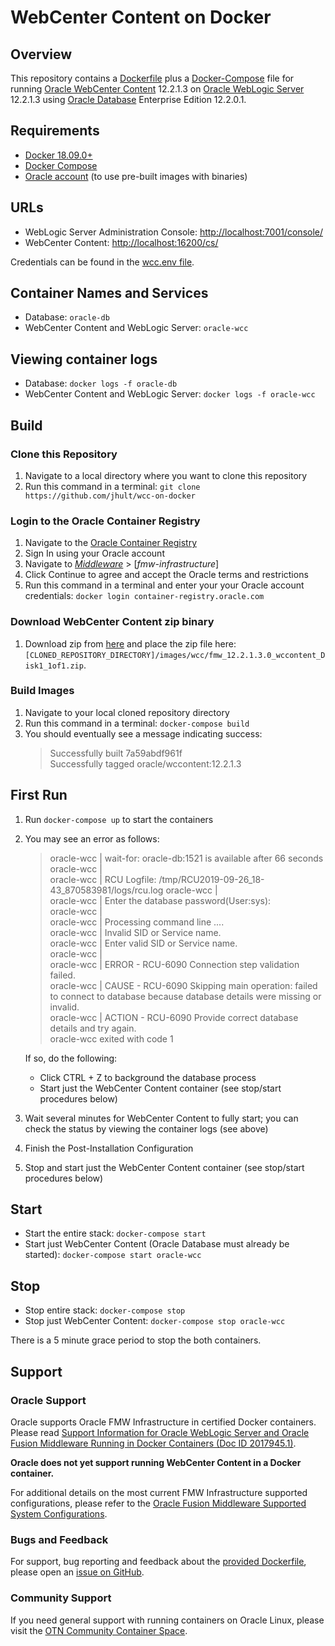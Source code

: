 # WebCenter Content on Docker

## Overview

This repository contains a [Dockerfile](images/wcc/Dockerfile) plus a [Docker-Compose](docker-compose.yml) file for running [Oracle WebCenter Content](https://www.oracle.com/technetwork/middleware/webcenter/content/overview/index.html) 12.2.1.3 on [Oracle WebLogic Server](https://www.oracle.com/middleware/technologies/weblogic.html) 12.2.1.3 using [Oracle Database](https://www.oracle.com/database/technologies/) Enterprise Edition 12.2.0.1.

## Requirements

- [Docker 18.09.0+](https://hub.docker.com/?overlay=onboarding)
- [Docker Compose](https://docs.docker.com/compose/)
- [Oracle account](https://profile.oracle.com/myprofile/account/create-account.jspx) (to use pre-built images with binaries)

## URLs

- WebLogic Server Administration Console: <http://localhost:7001/console/>
- WebCenter Content: <http://localhost:16200/cs/>

Credentials can be found in the [wcc.env file](wcc.env).

## Container Names and Services

- Database: `oracle-db`
- WebCenter Content and WebLogic Server: `oracle-wcc`

## Viewing container logs

- Database: `docker logs -f oracle-db`
- WebCenter Content and WebLogic Server: `docker logs -f oracle-wcc`

## Build

### Clone this Repository

1. Navigate to a local directory where you want to clone this repository
2. Run this command in a terminal: `git clone https://github.com/jhult/wcc-on-docker`

### Login to the Oracle Container Registry

1. Navigate to the [Oracle Container Registry](https://container-registry.oracle.com)
2. Sign In using your Oracle account
3. Navigate to [*Middleware*](https://container-registry.oracle.com/pls/apex/f?p=113:1:13639930739021::NO:1:P1_BUSINESS_AREA:2) > [*fmw-infrastructure*]
4. Click Continue to agree and accept the Oracle terms and restrictions
5. Run this command in a terminal and enter your your Oracle account credentials: `docker login container-registry.oracle.com`

### Download WebCenter Content zip binary

1. Download zip from [here](https://www.oracle.com/middleware/technologies/webcenter-content-download.html) and place the zip file here: `[CLONED_REPOSITORY_DIRECTORY]/images/wcc/fmw_12.2.1.3.0_wccontent_Disk1_1of1.zip`.

### Build Images

1. Navigate to your local cloned repository directory
2. Run this command in a terminal: `docker-compose build`
3. You should eventually see a message indicating success:
    > Successfully built 7a59abdf961f  
    > Successfully tagged oracle/wccontent:12.2.1.3

## First Run

1. Run `docker-compose up` to start the containers

2. You may see an error as follows:

    > oracle-wcc    | wait-for: oracle-db:1521 is available after 66 seconds  
    > oracle-wcc    |  
    > oracle-wcc    | RCU Logfile: /tmp/RCU2019-09-26_18-43_870583981/logs/rcu.log
    > oracle-wcc    |  
    > oracle-wcc    | Enter the database password(User:sys):  
    > oracle-wcc    |  
    > oracle-wcc    | Processing command line ....  
    > oracle-wcc    | Invalid SID or Service name.  
    > oracle-wcc    | Enter valid SID or Service name.  
    > oracle-wcc    |  
    > oracle-wcc    | ERROR - RCU-6090 Connection step validation failed.  
    > oracle-wcc    | CAUSE - RCU-6090 Skipping main operation: failed to connect to database because database details were missing or invalid.  
    > oracle-wcc    | ACTION - RCU-6090 Provide correct database details and try again.  
    > oracle-wcc exited with code 1  

    If so, do the following:
    - Click CTRL + Z to background the database process
    - Start just the WebCenter Content container (see stop/start procedures below)

3. Wait several minutes for WebCenter Content to fully start; you can check the status by viewing the container logs (see above)
4. Finish the Post-Installation Configuration
5. Stop and start just the WebCenter Content container (see stop/start procedures below)

## Start

- Start the entire stack: `docker-compose start`
- Start just WebCenter Content (Oracle Database must already be started): `docker-compose start oracle-wcc`

## Stop

- Stop entire stack: `docker-compose stop`
- Stop just WebCenter Content: `docker-compose stop oracle-wcc`

There is a 5 minute grace period to stop the both containers.

## Support

### Oracle Support

Oracle supports Oracle FMW Infrastructure in certified Docker containers. Please read [Support Information for Oracle WebLogic Server and Oracle Fusion Middleware Running in Docker Containers (Doc ID 2017945.1)](https://support.oracle.com/CSP/main/article?cmd=show&type=NOT&id=2017945.1).

**Oracle does not yet support running WebCenter Content in a Docker container.**

For additional details on the most current FMW Infrastructure
supported configurations, please refer to the [Oracle Fusion Middleware Supported System Configurations](https://www.oracle.com/technetwork/middleware/ias/downloads/fusion-certification-100350.html).

### Bugs and Feedback

For support, bug reporting and feedback about the [provided Dockerfile](images/wcc/Dockerfile), please open an [issue on GitHub](https://github.com/oracle/docker-images/issues).

### Community Support

If you need general support with running containers on Oracle Linux, please visit the [OTN Community Container Space](https://community.oracle.com/community/server_&_storage_systems/containers).
